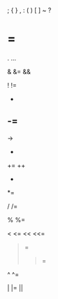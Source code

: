 ;
{
}
,
:
(
)
[
]
~
?

=
==

.
...

&
&=
&&

!
!=

-
-=
--
->

+
+=
++

*
*=

/
/=

%
%=

<
<=
<<
<<=

>
>=
>>
>>=

^
^=

|
|=
||
